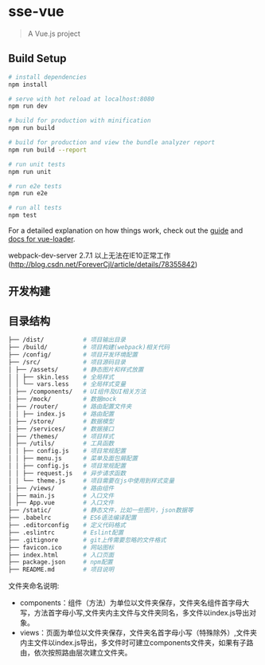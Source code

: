 # sse-vue

> A Vue.js project

## Build Setup

``` bash
# install dependencies
npm install

# serve with hot reload at localhost:8080
npm run dev

# build for production with minification
npm run build

# build for production and view the bundle analyzer report
npm run build --report

# run unit tests
npm run unit

# run e2e tests
npm run e2e

# run all tests
npm test
```

For a detailed explanation on how things work, check out the [guide](http://vuejs-templates.github.io/webpack/) and [docs for vue-loader](http://vuejs.github.io/vue-loader).

webpack-dev-server 2.7.1 以上无法在IE10正常工作(http://blog.csdn.net/ForeverCjl/article/details/78355842)

## 开发构建

## 目录结构

```bash
├── /dist/           # 项目输出目录
├── /build/          # 项目构建(webpack)相关代码
├── /config/         # 项目开发环境配置
├── /src/            # 项目源码目录
│ ├── /assets/       # 静态图片和样式放置
│ │ ├── skin.less    # 全局样式
│ │ └── vars.less    # 全局样式变量
│ ├── /components/   # UI组件及UI相关方法
│ ├── /mock/         # 数据mock
│ ├── /router/       # 路由配置文件夹
│ │ ├── index.js     # 路由配置
│ ├── /store/        # 数据模型
│ ├── /services/     # 数据接口
│ ├── /themes/       # 项目样式
│ ├── /utils/        # 工具函数
│ │ ├── config.js    # 项目常规配置
│ │ ├── menu.js      # 菜单及面包屑配置
│ │ ├── config.js    # 项目常规配置
│ │ ├── request.js   # 异步请求函数
│ │ └── theme.js     # 项目需要在js中使用到样式变量
│ ├── /views/        # 路由组件
│ ├── main.js        # 入口文件
│ ├── App.vue        # 入口文件
├── /static/         # 静态文件，比如一些图片，json数据等
├── .babelrc         # ES6语法编译配置
├── .editorconfig    # 定义代码格式
├── .eslintrc        # Eslint配置
├── .gitignore       # git上传需要忽略的文件格式
├── favicon.ico      # 网站图标
├── index.html       # 入口页面 
├── package.json     # npm配置
├── README.md        # 项目说明
```

文件夹命名说明:

-   components：组件（方法）为单位以文件夹保存，文件夹名组件首字母大写，方法首字母小写,文件夹内主文件与文件夹同名，多文件以index.js导出对象。
-   views：页面为单位以文件夹保存，文件夹名首字母小写（特殊除外）,文件夹内主文件以index.js导出，多文件时可建立components文件夹，如果有子路由，依次按照路由层次建立文件夹。
